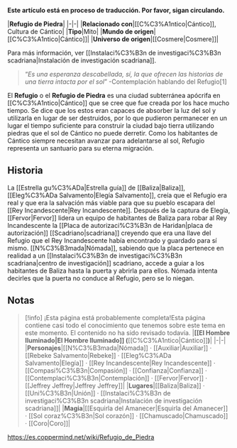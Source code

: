 **Este artículo está en proceso de traducción. Por favor, sigan circulando.**


|**Refugio de Piedra**|
|-|-|
|**Relacionado con**|[[C%C3%A1ntico\|Cántico]], Cultura de Cántico|
|**Tipo**|Mito|
|**Mundo de origen**|[[C%C3%A1ntico\|Cántico]]|
|**Universo de origen**|[[Cosmere\|Cosmere]]|

Para más información, ver [[Instalaci%C3%B3n de investigaci%C3%B3n scadriana\|Instalación de investigación scadriana]].
>“*Es una esperanza descabellada, sí, la que ofrecen las historias de una tierra intacta por el sol*”
\-Contemplación hablando del Refugio[1]

El **Refugio** o el **Refugio de Piedra** es una ciudad subterránea apócrifa en [[C%C3%A1ntico\|Cántico]] que se cree que fue creada por los  hace mucho tiempo. Se dice que los estos eran capaces de absorber la luz del sol y utilizarla en lugar de ser destruidos, por lo que pudieron permanecer en un lugar el tiempo suficiente para construir la ciudad bajo tierra utilizando piedras que el sol de Cántico no puede derretir. Como los habitantes de Cántico siempre necesitan avanzar para adelantarse al sol, Refugio representa un santuario para su eterna migración.

## Historia
La [[Estrella gu%C3%ADa\|Estrella guía]] de [[Baliza\|Baliza]], [[Eleg%C3%ADa Salvamento\|Elegía Salvamento]], creía que el Refugio era real y que era la salvación más viable para que su pueblo escapara del [[Rey Incandescente\|Rey Incandescente]]. Después de la captura de Elegía, [[Fervor\|Fervor]] lidera un equipo de habitantes de Baliza para robar al Rey Incandescente la [[Placa de autorizaci%C3%B3n de Haridan\|placa de autorización]] [[Scadriano\|scadriana]] creyendo que era una llave del Refugio que el Rey Incandescente había encontrado y guardado para sí mismo. [[N%C3%B3mada\|Nómada]], sabiendo que la placa pertenece en realidad a un [[Instalaci%C3%B3n de investigaci%C3%B3n scadriana\|centro de investigación]] scadriano, accede a guiar a los habitantes de Baliza hasta la puerta y abrirla para ellos. Nómada intenta decirles que la puerta no conduce al Refugio, pero se lo niegan.

## Notas

> [!info] ¡Esta página está probablemente completa!Esta página contiene casi todo el conocimiento que tenemos sobre este tema en este momento.
El contenido no ha sido revisado todavía.
|**[[El Hombre Iluminado\|El Hombre Iluminado]] (**[[C%C3%A1ntico\|Cántico]]**)**|
|-|-|
|**Personajes**|[[N%C3%B3mada\|Nómada]] · [[Auxiliar\|Auxiliar]] · [[Rebeke Salvamento\|Rebeke]] · [[Eleg%C3%ADa Salvamento\|Elegía]] · [[Rey Incandescente\|Rey Incandescente]] · [[Compasi%C3%B3n\|Compasión]] · [[Confianza\|Confianza]] · [[Contemplaci%C3%B3n\|Contemplación]] · [[Fervor\|Fervor]] · [[Jeffrey Jeffrey\|Jeffrey Jeffrey]]|
|**Lugares**|[[Baliza\|Baliza]] · [[Uni%C3%B3n\|Unión]] · [[Instalaci%C3%B3n de investigaci%C3%B3n scadriana\|Instalación de investigación scadriana]]|
|**Magia**|[[Esquirla del Amanecer\|Esquirla del Amanecer]] · [[Sol coraz%C3%B3n\|Sol corazón]] · [[Chamuscado\|Chamuscado]] · [[Coro\|Coro]]|



https://es.coppermind.net/wiki/Refugio_de_Piedra
